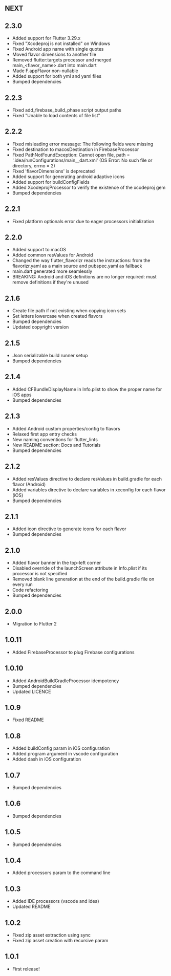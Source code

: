 ## NEXT

## 2.3.0

* Added support for Flutter 3.29.x
* Fixed "Xcodeproj is not installed" on Windows
* Fixed Android app name with single quotes
* Moved flavor dimensions to another file
* Removed flutter:targets processor and merged main_<flavor_name>.dart into main.dart
* Made F.appFlavor non-nullable
* Added support for both yml and yaml files
* Bumped dependencies

## 2.2.3

* Fixed add_firebase_build_phase script output paths
* Fixed "Unable to load contents of file list"

## 2.2.2

* Fixed misleading error message: The following fields were missing
* Fixed destination to macosDestination in FirebaseProcessor
* Fixed PathNotFoundException: Cannot open file, path = '.idea/runConfigurations/main_<flavorname>_dart.xml' (OS Error: No such file or directory, errno = 2)
* Fixed 'flavorDimensions' is deprecated
* Added support for generating android adaptive icons
* Added support for buildConfigFields
* Added XcodeprojProcessor to verify the existence of the xcodeproj gem
* Bumped dependencies

## 2.2.1

* Fixed platform optionals error due to eager processors initialization

## 2.2.0

* Added support to macOS
* Added common resValues for Android
* Changed the way flutter_flavorizr reads the instructions: from the flavorizr.yaml as a main source
  and pubspec.yaml as fallback
* main.dart generated more seamlessly
* BREAKING: Android and iOS definitions are no longer required: must remove definitions if they're unused

## 2.1.6

* Create file path if not existing when copying icon sets
* Set letters lowercase when created flavors
* Bumped dependencies
* Updated copyright version

## 2.1.5

* Json serializable build runner setup
* Bumped dependencies

## 2.1.4

* Added CFBundleDisplayName in Info.plist to show the proper name for iOS apps
* Bumped dependencies

## 2.1.3

* Added Android custom properties/config to flavors
* Relaxed first app entry checks
* New naming conventions for flutter_lints
* New README section: Docs and Tutorials
* Bumped dependencies

## 2.1.2

* Added resValues directive to declare resValues in build.gradle for each flavor (Android)
* Added variables directive to declare variables in xcconfig for each flavor (iOS)
* Bumped dependencies

## 2.1.1

* Added icon directive to generate icons for each flavor
* Bumped dependencies

## 2.1.0

* Added flavor banner in the top-left corner
* Disabled override of the launchScreen attribute in Info.plist if its processor is not specified
* Removed blank line generation at the end of the build.gradle file on every run
* Code refactoring
* Bumped dependencies

## 2.0.0

* Migration to Flutter 2

## 1.0.11

* Added FirebaseProcessor to plug Firebase configurations

## 1.0.10

* Added AndroidBuildGradleProcessor idempotency
* Bumped dependencies
* Updated LICENCE

## 1.0.9

* Fixed README

## 1.0.8

* Added buildConfig param in iOS configuration
* Added program argument in vscode configuration
* Added dash in iOS configuration

## 1.0.7

* Bumped dependencies

## 1.0.6

* Bumped dependencies

## 1.0.5

* Bumped dependencies

## 1.0.4

* Added processors param to the command line

## 1.0.3

* Added IDE processors (vscode and idea)
* Updated README

## 1.0.2

* Fixed zip asset extraction using sync
* Fixed zip asset creation with recursive param

## 1.0.1

* First release!
